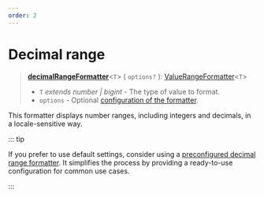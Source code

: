 ```yaml
---
order: 2
---
```


# Decimal range <Package name="format-number"/>

> **[decimalRangeFormatter](../../../api/_localizer/format-number/decimalRangeFormatter/index.md)**<`T`> ( `options?` ): [ValueRangeFormatter](../../index.md#valuerangeformatter-t)<`T`>
>
> - `T` _extends number | bigint_ - The type of value to format.
> - `options` - Optional [configuration of the formatter](../options/index.md).

This formatter displays number ranges, including integers and decimals, in a locale-sensitive way.

::: tip

If you prefer to use default settings, consider using a [preconfigured decimal range formatter](../../preconfigured-formatters/numbers/decimal-range.md). It simplifies the process by providing a ready-to-use configuration for common use cases.

:::
